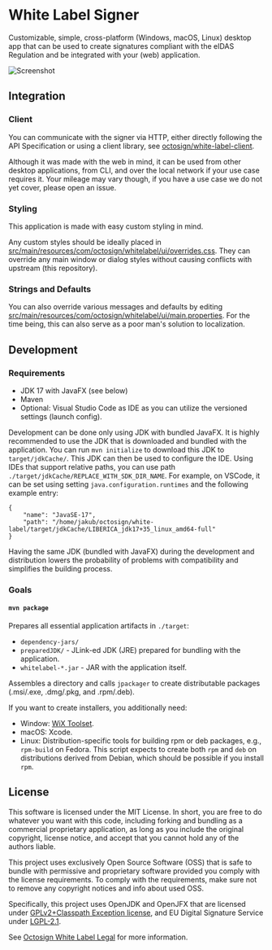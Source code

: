 # White Label Signer

Customizable, simple, cross-platform (Windows, macOS, Linux) desktop app that can be used to create signatures compliant with the eIDAS Regulation and be integrated with your (web) application.

![Screenshot](https://github.com/octosign/branding/blob/main/screenshots/White%20Label.png?raw=true)

## Integration

### Client

You can communicate with the signer via HTTP, either directly following the API Specification or using a client library, see [octosign/white-label-client](https://github.com/octosign/white-label-client).

Although it was made with the web in mind, it can be used from other desktop applications, from CLI, and over the local network if your use case requires it.
Your mileage may vary though, if you have a use case we do not yet cover, please open an issue.

### Styling

This application is made with easy custom styling in mind.

Any custom styles should be ideally placed in [src/main/resources/com/octosign/whitelabel/ui/overrides.css](https://github.com/octosign/white-label/blob/main/src/main/resources/com/octosign/whitelabel/ui/overrides.css). They can override any main window or dialog styles without causing conflicts with upstream (this repository).

### Strings and Defaults

You can also override various messages and defaults by editing [src/main/resources/com/octosign/whitelabel/ui/main.properties](https://github.com/octosign/white-label/blob/main/src/main/resources/com/octosign/whitelabel/ui/main.properties). For the time being, this can also serve as a poor man's solution to localization.

## Development

### Requirements

- JDK 17 with JavaFX (see below)
- Maven
- Optional: Visual Studio Code as IDE as you can utilize the versioned settings (launch config).

Development can be done only using JDK with bundled JavaFX. It is highly recommended to use the JDK that is downloaded and bundled with the application. You can run `mvn initialize` to download this JDK to `target/jdkCache/`. This JDK can then be used to configure the IDE. Using IDEs that support relative paths, you can use path `./target/jdkCache/REPLACE_WITH_SDK_DIR_NAME`. For example, on VSCode, it can be set using setting `java.configuration.runtimes` and the following example entry:

```
{
    "name": "JavaSE-17",
    "path": "/home/jakub/octosign/white-label/target/jdkCache/LIBERICA_jdk17+35_linux_amd64-full"
}
```

Having the same JDK (bundled with JavaFX) during the development and distribution lowers the probability of problems with compatibility and simplifies the building process.

### Goals

#### `mvn package`

Prepares all essential application artifacts in `./target`:

- `dependency-jars/`
- `preparedJDK/` - JLink-ed JDK (JRE) prepared for bundling with the application.
- `whitelabel-*.jar` - JAR with the application itself.

Assembles a directory and calls `jpackager` to create distributable packages (.msi/.exe, .dmg/.pkg, and .rpm/.deb).

If you want to create installers, you additionally need:

- Window: [WiX Toolset](https://wixtoolset.org/).
- macOS: Xcode.
- Linux: Distribution-specific tools for building rpm or deb packages, e.g., `rpm-build` on Fedora. This script expects to create both `rpm` and `deb` on distributions derived from Debian, which should be possible if you install `rpm`.

## License

This software is licensed under the MIT License.
In short, you are free to do whatever you want with this code, including forking and bundling as a commercial proprietary application, as long as you include the original copyright, license notice, and accept that you cannot hold any of the authors liable.

This project uses exclusively Open Source Software (OSS) that is safe to bundle with permissive and proprietary software provided you comply with the license requirements.
To comply with the requirements, make sure not to remove any copyright notices and info about used OSS.

Specifically, this project uses OpenJDK and OpenJFX that are licensed under [GPLv2+Classpath Exception license](https://openjdk.java.net/legal/gplv2+ce.html), and EU Digital Signature Service under [LGPL-2.1](https://github.com/esig/dss/blob/4b82afb014f0836eb282e1e3498ab4bb843ef321/LICENSE).

See [Octosign White Label Legal](https://whitelabel.octosign.com/legal) for more information.
